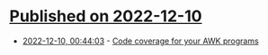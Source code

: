 # [Published on 2022-12-10](index.md)

* [2022-12-10, 00:44:03](https://news.ycombinator.com/item?id=33928476) - [Code coverage for your AWK programs](https://benhoyt.com/writings/goawk-coverage/)
